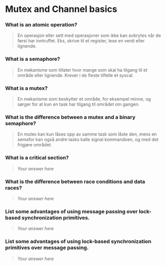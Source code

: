 # Mutex and Channel basics

### What is an atomic operation?
> En operasjon eller sett med operasjoner som ikke kan avbrytes når de først har inntruffet. Eks, skrive til et register, lese en verdi eller lignende. 

### What is a semaphore?
> En mekanisme som tillater hvor mange som skal ha tilgang til et område eller lignende. Krever i de fleste tilfelle et syscal. 

### What is a mutex?
> En mekanisme som beskytter et område, for eksempel minne, og sørger for at kun en task har tilgang til området om gangen. 

### What is the difference between a mutex and a binary semaphore?
> En mutex kan kun låses opp av samme task som låste den, mens en semafor kan også andre tasks kalle signal kommandoen, og med det frigjøre området. 

### What is a critical section?
> *Your answer here*

### What is the difference between race conditions and data races?
 > *Your answer here*

### List some advantages of using message passing over lock-based synchronization primitives.
> *Your answer here*

### List some advantages of using lock-based synchronization primitives over message passing.
> *Your answer here*
